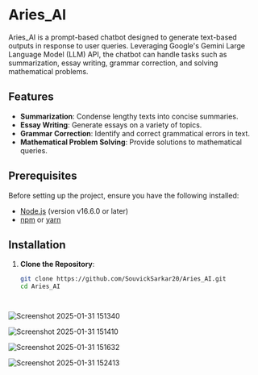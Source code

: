 # Aries_AI

Aries_AI is a prompt-based chatbot designed to generate text-based outputs in response to user queries. Leveraging Google's Gemini Large Language Model (LLM) API, the chatbot can handle tasks such as summarization, essay writing, grammar correction, and solving mathematical problems.

## Features

- **Summarization**: Condense lengthy texts into concise summaries.
- **Essay Writing**: Generate essays on a variety of topics.
- **Grammar Correction**: Identify and correct grammatical errors in text.
- **Mathematical Problem Solving**: Provide solutions to mathematical queries.

## Prerequisites

Before setting up the project, ensure you have the following installed:

- [Node.js](https://nodejs.org/) (version v16.6.0 or later)
- [npm](https://www.npmjs.com/) or [yarn](https://yarnpkg.com/)

## Installation

1. **Clone the Repository**:

   ```bash
   git clone https://github.com/SouvickSarkar20/Aries_AI.git
   cd Aries_AI


   

  ![Screenshot 2025-01-31 151340](https://github.com/user-attachments/assets/d62205c5-59ff-4c76-9b59-a1a1e1a9d9e4)
  
![Screenshot 2025-01-31 151410](https://github.com/user-attachments/assets/7289a651-6f69-462d-901d-043a050f2862)


![Screenshot 2025-01-31 151632](https://github.com/user-attachments/assets/327f7e28-1c4d-4170-b646-a450b2cdb83e)


![Screenshot 2025-01-31 152413](https://github.com/user-attachments/assets/6f7c41ee-93db-4cff-8f2c-83e7ad637172)
